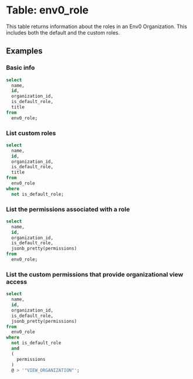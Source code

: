 # Table: env0_role

This table returns information about the roles in an Env0 Organization. This includes both the default and the custom roles.

## Examples

### Basic info

```sql
select
  name,
  id,
  organization_id,
  is_default_role,
  title
from
  env0_role;
```

### List custom roles

```sql
select
  name,
  id,
  organization_id,
  is_default_role,
  title
from
  env0_role
where
  not is_default_role;
```

### List the permissions associated with a role

```sql
select
  name,
  id,
  organization_id,
  is_default_role,
  jsonb_pretty(permissions)
from
  env0_role;
```

### List the custom permissions that provide organizational view access

```sql
select
  name,
  id,
  organization_id,
  is_default_role,
  jsonb_pretty(permissions) 
from
  env0_role 
where
  not is_default_role 
  and 
  (
    permissions
  )
  @ > '"VIEW_ORGANIZATION"';
```

